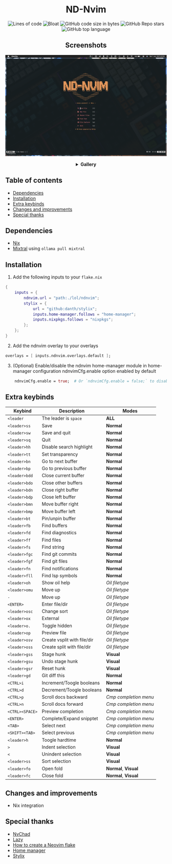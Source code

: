 <h1 align='center'>ND-Nvim</h1>
<div align='center'>

![Lines of code](https://img.shields.io/tokei/lines/github/NewDawn0/ND-Nvim?color=%2381A1C1&label=LINES&logoColor=%2381A1C1&style=for-the-badge)
![Bloat](https://img.shields.io/badge/Bloat-Minimal-c585cf?style=for-the-badge)
![GitHub code size in bytes](https://img.shields.io/github/languages/code-size/NewDawn0/ND-Nvim?color=e1b56a&style=for-the-badge)
![GitHub Repo stars](https://img.shields.io/github/stars/NewDawn0/ND-Nvim?color=74be88&style=for-the-badge)
![GitHub top language](https://img.shields.io/github/languages/top/NewDawn0/ND-Nvim?color=6d92bf&style=for-the-badge)

</div>
<div align='center'>

## Screenshots

![Home](https://raw.githubusercontent.com/NewDawn0/ND-Nvim/main/.github/screenshots/main.png)

<details><summary><b>Gallery</b></summary>

</details>
</div>


## Table of contents

<!-- vim-markdown-toc GFM -->

* [Dependencies](#dependencies)
* [Installation](#installation)
* [Extra keybinds](#extra-keybinds)
* [Changes and improvements](#changes-and-improvements)
* [Special thanks](#special-thanks)

<!-- vim-markdown-toc -->

## Dependencies
- [Nix](https://nixos.org/download/)
- [Mixtral](https://mistral.ai) using `ollama pull mixtral`

## Installation

1. Add the following inputs to your `flake.nix`
```nix
{
    inputs = {
        ndnvim.url = "path:./lol/ndnvim";
        stylix = {
            url = "github:danth/stylix";
            inputs.home-manager.follows = "home-manager";
            inputs.nixpkgs.follows = "nixpkgs";
        };
    };
}
```
2. Add the ndnvim overlay to your overlays
```nix
overlays = [ inputs.ndnvim.overlays.default ];
```

3. (Optional) Enable/disable the ndnvim home-manager module in home-manager configuration
    ndnvimCfg.enable option enabled by default
```nix
    ndnvimCfg.enable = true;  # Or `ndnvimCfg.enable = false;` to disable
```

## Extra keybinds
| Keybind | Description | Modes |
|---------|-------------|-------|
|`<leader`| The leader is `space` | **ALL** |
|`<leader>ss`| Save | **Normal** |
|`<leader>sw`| Save and quit | **Normal** |
|`<leader>sq`| Quit | **Normal** |
|`<leader>hh`| Disable search highlight | **Normal** |
|`<leader>tt`| Set transparency | **Normal** |
|`<leader>bn`| Go to next buffer | **Normal** |
|`<leader>bp`| Go to previous buffer | **Normal** |
|`<leader>bdd`| Close current buffer | **Normal** |
|`<leader>bdo`| Close other buffers | **Normal** |
|`<leader>bdn`| Close right buffer | **Normal** |
|`<leader>bdp`| Close left buffer | **Normal** |
|`<leader>bmn`| Move buffer right | **Normal** |
|`<leader>bmp`| Move buffer left | **Normal** |
|`<leader>bt`| Pin/unpin buffer | **Normal** |
|`<leader>fb`| Find buffers | **Normal** |
|`<leader>fd`| Find diagnostics | **Normal** |
|`<leader>ff`| Find files | **Normal** |
|`<leader>fs`| Find string | **Normal** |
|`<leader>fgc`| Find git commits | **Normal** |
|`<leader>fgf`| Find git files | **Normal** |
|`<leader>fn`| Find notifications | **Normal** |
|`<leader>fll`| Find lsp symbols | **Normal** |
|`<leader>oh`| Show oil help | *Oil filetype* |
|`<leader>omu`| Move up | *Oil filetype* |
|`-`| Move up | *Oil filetype* |
|`<ENTER>`| Enter file/dir | *Oil filetype* |
|`<leader>osc`| Change sort | *Oil filetype* |
|`<leader>ox`| External | *Oil filetype* |
|`<leader>o.`| Toggle hidden | *Oil filetype* |
|`<leader>op`| Preview file | *Oil filetype* |
|`<leader>osv`| Create vsplit with file/dir | *Oil filetype* |
|`<leader>oss`| Create split with file/dir | *Oil filetype* |
|`<leader>gss`| Stage hunk | **Visual** |
|`<leader>gsu`| Undo stage hunk | **Visual** |
|`<leader>gsr`| Reset hunk | **Visual** |
|`<leader>gd`| Git diff this | **Normal** |
|`<CTRL>i`| Increment/Toogle booleans | **Normal** |
|`<CTRL>d`| Decrement/Toogle booleans | **Normal** |
|`<CTRL>p`| Scroll docs backward | *Cmp completion menu* |
|`<CTRL>n`| Scroll docs forward | *Cmp completion menu* |
|`<CTRL><SPACE>`| Preview completion | *Cmp completion menu* |
|`<ENTER>`| Complete/Expand snipptet | *Cmp completion menu* |
|`<TAB>`| Select next | *Cmp completion menu* |
|`<SHIFT><TAB>`| Select previous | *Cmp completion menu* |
|`<leader>h`| Toogle hardtime | **Normal** |
|`>`| Indent selection | **Visual** |
|`<`| Unindent selection | **Visual** |
|`<leader>ss`| Sort selection | **Visual** |
|`<leader>fo`| Open fold | **Normal**, **Visual** |
|`<leader>fc`| Close fold | **Normal**, **Visual** |

## Changes and improvements
- Nix integration

## Special thanks
- [NvChad](https://github.com/NvChad/NvChad)
- [Lazy](https://github.com/LazyVim/LazyVim)
- [How to create a Neovim flake](https://primamateria.github.io/blog/neovim-nix/)
- [Home manager](https://github.com/nix-community/home-manager)
- [Stylix](https://github.com/danth/stylix)
